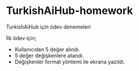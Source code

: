 # TurkishAiHub-homework
TurkishAiHub için ödev denemeleri

İlk ödev için;
  - Kullanıcıdan  5 değer alındı.
  - 5 değer değişkenlere atandı.
  - Değişkenler format yöntemi ile ekrana yazıldı.
